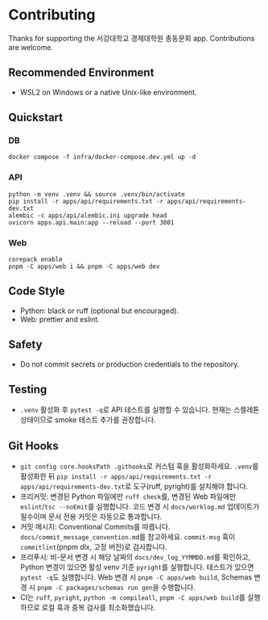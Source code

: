 # Contributing

Thanks for supporting the 서강대학교 경제대학원 총동문회 app. Contributions are welcome.

## Recommended Environment
- WSL2 on Windows or a native Unix-like environment.

## Quickstart

### DB
```
docker compose -f infra/docker-compose.dev.yml up -d
```

### API
```
python -m venv .venv && source .venv/bin/activate
pip install -r apps/api/requirements.txt -r apps/api/requirements-dev.txt
alembic -c apps/api/alembic.ini upgrade head
uvicorn apps.api.main:app --reload --port 3001
```

### Web
```
corepack enable
pnpm -C apps/web i && pnpm -C apps/web dev
```

## Code Style
- Python: black or ruff (optional but encouraged).
- Web: prettier and eslint.

## Safety
- Do not commit secrets or production credentials to the repository.

## Testing
- `.venv` 활성화 후 `pytest -q`로 API 테스트를 실행할 수 있습니다. 현재는 스켈레톤 상태이므로 smoke 테스트 추가를 권장합니다.

## Git Hooks
- `git config core.hooksPath .githooks`로 커스텀 훅을 활성화하세요. `.venv`를 활성화한 뒤 `pip install -r apps/api/requirements.txt -r apps/api/requirements-dev.txt`로 도구(ruff, pyright)를 설치해야 합니다.
- 프리커밋: 변경된 Python 파일에만 `ruff check`를, 변경된 Web 파일에만 `eslint`/`tsc --noEmit`를 실행합니다. 코드 변경 시 `docs/worklog.md` 업데이트가 필수이며 문서 전용 커밋은 자동으로 통과합니다.
- 커밋 메시지: Conventional Commits를 따릅니다. `docs/commit_message_convention.md`를 참고하세요. `commit-msg` 훅이 `commitlint`(pnpm dlx, 고정 버전)로 검사합니다.
- 프리푸시: 비-문서 변경 시 해당 날짜의 `docs/dev_log_YYMMDD.md`를 확인하고, Python 변경이 있으면 활성 venv 기준 `pyright`를 실행합니다. 테스트가 있으면 `pytest -q`도 실행합니다. Web 변경 시 `pnpm -C apps/web build`, Schemas 변경 시 `pnpm -C packages/schemas run gen`을 수행합니다.
- CI는 `ruff`, `pyright`, `python -m compileall`, `pnpm -C apps/web build`를 실행하므로 로컬 훅과 중복 검사를 최소화했습니다.
